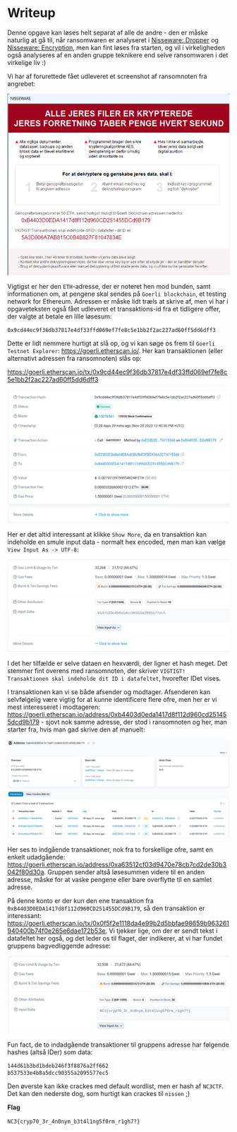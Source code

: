 # Writeup

Denne opgave kan løses helt separat af alle de andre - den er måske naturlig at gå til, når ransomwaren er analyseret i [Nisseware: Dropper](../nisseware-dropper/) og [Nisseware: Encryption](../nisseware-encryption/), men kan fint løses fra starten, og vil i virkeligheden også analyseres af en anden gruppe teknikere end selve ransomwaren i det virkelige liv :)

Vi har af forurettede fået udleveret et screenshot af ransomnoten fra angrebet:

![Ransomnote](img/ransomnote.png)

Vigtigst er her den `ETH`-adresse, der er noteret hen mod bunden, samt informationen om, at pengene skal sendes på `Goerli blockchain`, et testing network for Ethereum.
Adressen er måske lidt træls at skrive af, men vi har i opgaveteksten også fået udleveret et transaktions-id fra et tidligere offer, der valgte at betale en lille løsesum:

```
0x9cd44ec9f36db37817e4df33ffd069ef7fe8c5e1bb2f2ac227ad60ff5dd6dff3
```

Dette er lidt nemmere hurtigt at slå op, og vi kan søge os frem til `Goerli Testnet Explorer`: https://goerli.etherscan.io/.
Her kan transaktionen (eller alternativt adressen fra ransomnoten) slås op:

https://goerli.etherscan.io/tx/0x9cd44ec9f36db37817e4df33ffd069ef7fe8c5e1bb2f2ac227ad60ff5dd6dff3

![Goerli testnet transaktion](img/eth-transaction.png)

Her er det altid interessant at klikke `Show More`, da en transaktion kan indeholde en smule input data - normalt hex encoded, men man kan vælge `View Input As -> UTF-8`:

![Data fra transaktionen](img/eth-trans-data.png)

I det her tilfælde er selve dataen en hexværdi, der ligner et hash meget.
Det stemmer fint overens med ransomnoten, der skriver `VIGTIGT! Transaktionen skal indeholde dit ID i datafeltet`, hvorefter IDet vises.

I transaktionen kan vi se både afsender og modtager. Afsenderen kan selvfølgelig være vigtig for at kunne identificere flere ofre, men her er vi mest interesseret i modtageren: https://goerli.etherscan.io/address/0xb4403d0eda1417d8f112d960cd251455dcd9b179 - sjovt nok samme adresse, der stod i ransomnoten og her, man starter fra, hvis man gad skrive den af manuelt:

![Nissebandens adresse](img/eth-bad1.png)

Her ses to indgående transaktioner, nok fra to forskellige ofre, samt en enkelt udadgående: https://goerli.etherscan.io/address/0xa63512cf03d9470e78cb7cd2de30b3042f80d30a.
Gruppen sender altså løsesummen videre til en anden adresse, måske for at vaske pengene eller bare overflytte til en samlet adresse.

På denne konto er der kun den ene transaktion fra `0xB4403D0EDA1417d8f112d960CD251455DCd9B179`, så den transaktion er interessant: https://goerli.etherscan.io/tx/0x0f5f2e1118da4e99b2d5bbfae98659b963261940400b74f0e265e6dae172b53e. Vi tjekker lige, om der er sendt tekst i datafeltet her også, og det leder os til flaget, der indikerer, at vi har fundet gruppens bagvedliggende adresse:

![Flag i transaktionsdata](img/eth-flag.png)

Fun fact, de to indadgående transaktioner til gruppens adresse har følgende hashes (altså IDer) som data:

```
144d61b3bd1bdeb246f3f8876a2ff662
b537533e4b8a5dcc90355a2095577ec5
```

Den øverste kan ikke crackes med default wordlist, men er hash af `NC3CTF`. Det kan den nederste dog, som hurtigt kan crackes til `nissen` ;)

**Flag**

`NC3{cryp70_3r_4n0nym_b3t4l1ng5f0rm_r1gh7?}`
